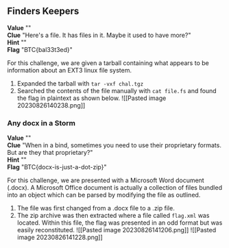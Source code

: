 ## Finders Keepers  
**Value** ""  
**Clue** "Here's a file. It has files in it. Maybe it used to have more?"  
**Hint** ""  
**Flag** "BTC{bal33t3ed}"  

For this challenge, we are given a tarball containing what appears to be information about an EXT3 linux file system.  
1. Expanded the tarball with `tar -vxf chal.tgz`
2. Searched the contents of the file manually with `cat file.fs` and found the flag in plaintext as shown below. 
![[Pasted image 20230826140238.png]]

### Any docx in a Storm  
**Value** ""  
**Clue** "When in a bind, sometimes you need to use their proprietary formats. But are they that proprietary?"  
**Hint** ""  
**Flag** "BTC{docx-is-just-a-dot-zip}"  

For this challenge, we are presented with a Microsoft Word document (.docx).  A Microsoft Office document is actually a collection of files bundled into an object which can be parsed by modifying the file as outlined. 
1. The file was first changed from a .docx file to a .zip file. 
2. The zip archive was then extracted where a file called `flag.xml` was located.  Within this file, the flag was presented in an odd format but was easily reconstituted. 
![[Pasted image 20230826141206.png]]
![[Pasted image 20230826141228.png]]
